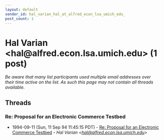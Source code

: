 ```yaml
---
layout: default
sender_id: hal_varian_hal_at_alfred_econ_lsa_umich_edu_
post_count: 1
---
```


# Hal Varian <hal<span>@</span>alfred.econ.lsa.umich.edu> (1 post)

_Be aware that many list participants used multiple email addresses over their time active on the list. As such this page may not contain all threads available._

## Threads

### Re: Proposal for an Electronic Commerce Testbed
+ 1994-09-11 (Sun, 11 Sep 94 11:45:15 PDT) - [Re: Proposal for an Electronic Commerce Testbed](/archive/1994/09/1662528b163a53959fba653aadb44d2e8f0454b87f7b243fce0215fcef92b64e) - _Hal Varian \<hal@alfred.econ.lsa.umich.edu\>_

